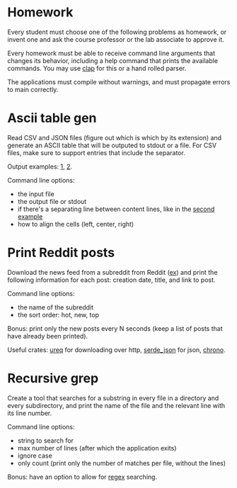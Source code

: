 # Homework

Every student must choose one of the following problems as homework, or invent one and ask the course professor or the lab associate to approve it.

Every homework must be able to receive command line arguments that changes its behavior, including a help command that prints the available commands. You may use [clap](https://crates.io/crates/clap) for this or a hand rolled parser.

The applications must compile without warnings, and must propagate errors to main correctly.

# Ascii table gen

Read CSV and JSON files (figure out which is which by its extension) and generate an ASCII table that will be outputed to stdout or a file. For CSV files, make sure to support entries that include the separator.

Output examples: [1](table1.txt), [2](table2.txt).

Command line options:
- the input file
- the output file or stdout
- if there's a separating line between content lines, like in the [second example](table2.txt)
- how to align the cells (left, center, right)


# Print Reddit posts

Download the news feed from a subreddit from Reddit ([ex](https://www.reddit.com/r/foxes/hot.json)) and print the following information for each post: creation date, title, and link to post.

Command line options:
- the name of the subreddit
- the sort order: hot, new, top

Bonus: print only the new posts every N seconds (keep a list of posts that have already been printed).

Useful crates: [ureq](https://crates.io/crates/ureq) for downloading over http, [serde_json](https://crates.io/crates/serde_json) for json, [chrono](https://crates.io/crates/chrono).


# Recursive grep

Create a tool that searches for a substring in every file in a directory and every subdirectory, and print the name of the file and the relevant line with its line number.

Command line options:
- string to search for
- max number of lines (after which the application exits)
- ignore case
- only count (print only the number of matches per file, without the lines)

Bonus: have an option to allow for [regex](https://crates.io/crates/regex) searching.